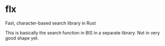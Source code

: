 # flx
Fast, character-based search library in Rust

This is basically the search function in BIS in a separate library. Not in very good shape yet.
